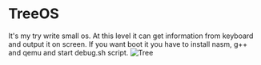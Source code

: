 # TreeOS
It's my try write small os. At this level it can get information from keyboard and output it on screen.
If you want boot it you have to install nasm, g++ and qemu and start debug.sh script.
![Tree](https://user-images.githubusercontent.com/42521707/115138022-43215900-a032-11eb-879e-0aca06faa1df.png)
